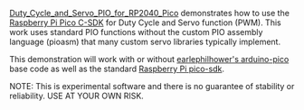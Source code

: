 [Duty_Cycle_and_Servo_PIO_for_RP2040_Pico](src/main.cpp) demonstrates how to use the [Raspberry Pi Pico C-SDK](https://www.raspberrypi.com/documentation/pico-sdk/hardware.html#hardware_pwm) for Duty Cycle and Servo function (PWM). This work uses standard PIO functions without the custom PIO assembly language (pioasm) that many custom servo libraries typically implement.

This demonstration will work with or without [earlephilhower's arduino-pico](https://github.com/earlephilhower/arduino-pico) base code as well as the standard [Raspberry Pi pico-sdk](https://github.com/raspberrypi/pico-sdk).

NOTE: This is experimental software and there is no guarantee of stability or reliability. USE AT YOUR OWN RISK.
